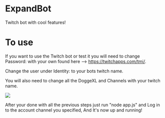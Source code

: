 # ExpandBot
 Twitch bot with cool features!
 
# To use
 If you want to use the Twitch bot or test it you will need to change Password: with your own found here --> https://twitchapps.com/tmi/. 
 
 Change the user under Identity: to your bots twitch name. 
 
 You will also need to change all the DoggeXL and Channels with your twitch name. 
 
<a href="https://giphy.com/embed/xkPyxIStnZsmflqpoM"><img src="https://giphy.com/embed/xkPyxIStnZsmflqpoM"/></a>
 
 
 
 After your done with all the previous steps just run "node app.js" and Log in to the account channel you specified, And It's now up and running!
